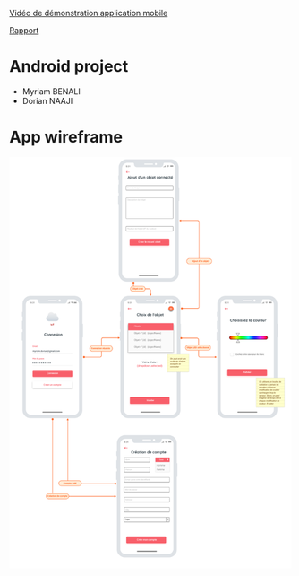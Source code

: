 [ Vidéo de démonstration application mobile ](https://www.youtube.com/watch?v=WWNtsDXCYrM)

[Rapport](https://github.com/polytechlyon-5a-2020-android/projet-android-myriam_benali-dorian_naaji/blob/main/Rapport%20Application%20Mobile%20-%20BENALI%20Myriam%20%26%20NAAJI%20Dorian.pdf)

# Android project

- Myriam BENALI
- Dorian NAAJI

# App wireframe

![wireframe](./doc/img/wireframe.png)
